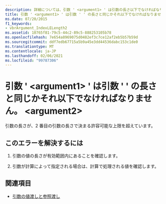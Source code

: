 ```yaml
---
description: 詳細については、引数 ' <argument1> ' は引数の長さ以下でなければなりません:<argument2>
title: 引数 ' <argument1> ' は引数 ' ' の長さと同じかそれ以下でなければなりません。 <argument2>
ms.date: 07/20/2015
f1_keywords:
- vbrArgument_IndexLELength2
ms.assetid: 10765f81-79c5-44c2-89c5-888253105b78
ms.openlocfilehash: 7e654a8969075d0482ef3c7ce12af2eb5b57b59d
ms.sourcegitcommit: ddf7edb67715a5b9a45e3dd44536dabc153c1de0
ms.translationtype: MT
ms.contentlocale: ja-JP
ms.lasthandoff: 02/06/2021
ms.locfileid: "99787306"
---
```

# <a name="argument-argument1-must-be-less-than-or-equal-to-the-length-of-argument-argument2"></a>引数 ' \<argument1> ' は引数 ' ' の長さと同じかそれ以下でなければなりません。 \<argument2>

引数の長さが、2 番目の引数の長さで決まる許容可能な上限を超えています。  
  
## <a name="to-correct-this-error"></a>このエラーを解決するには  
  
1. 引数の値の長さが有効範囲内にあることを確認します。  
  
2. 引数が計算によって指定される場合は、計算で処理される値を確認します。  
  
## <a name="see-also"></a>関連項目

- [引数の値渡しと参照渡し](../programming-guide/language-features/procedures/passing-arguments-by-value-and-by-reference.md)
